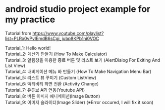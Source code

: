 # android studio project example for my practice
Tutorial from https://www.youtube.com/playlist?list=PLRx0vPvlEmdB6sCgj_jubp8KPb1ni0VOC

Tutorial_1: Hello world!  
Tutorial_2: 계산기 만들기 (How To Make Calculator)   
Tutorial_3: 알림창을 이용한 종료 버튼 및 리스트 보기 (AlertDialog For Exiting And List View)  
Tutorial_4: 내비게이션 메뉴 바 만들기 (How To Make Navigation Menu Bar)  
Tutorial_5: 리스트 뷰 꾸미기 (Custom ListView)  
Tutorial_6: 액티비티 화면 전환 (Activity Change)   
Tutorial_7: 유튜브 API 연동(Youtube API)  
Tutorial_8: 버튼 이미지 애니메이션(Image Button)  
Tutorial_9: 이미지 슬라이더(Image Slider) (※Error occured, I will fix it soon)  
